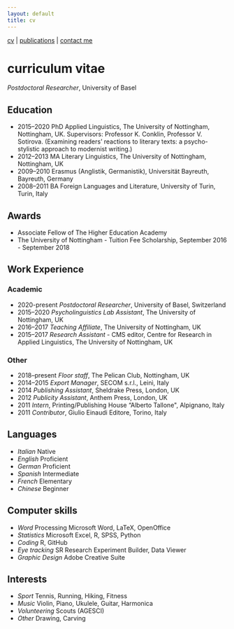 ```yaml
---
layout: default
title: cv
---
```


[cv](cv.md)  |  [publications](publications.md)  |  [contact me](contacts.md)

# curriculum vitae

_Postdoctoral Researcher_, University of Basel

## Education
  - 2015–2020 PhD Applied Linguistics, The University of Nottingham, Nottingham, UK. Supervisors: Professor K. Conklin, Professor V. Sotirova. (Examining readers’ reactions to literary texts: a psycho-stylistic approach to modernist writing.)
  - 2012–2013 MA Literary Linguistics, The University of Nottingham, Nottingham, UK
  - 2009–2010 Erasmus (Anglistik, Germanistik), Universität Bayreuth, Bayreuth, Germany
  - 2008–2011 BA Foreign Languages and Literature, University of Turin, Turin, Italy

## Awards
  - Associate Fellow of The Higher Education Academy
  - The University of Nottingham - Tuition Fee Scholarship, September 2016 - September 2018

## Work Experience

### Academic
  - 2020-present *Postdoctoral Researcher*, University of Basel, Switzerland
  - 2015–2020 *Psycholinguistics Lab Assistant*, The University of Nottingham, UK
  - 2016–2017 *Teaching Affiliate*, The University of Nottingham, UK
  - 2015–2017 *Research Assistant* - CMS editor, Centre for Research in Applied Linguistics, The University of Nottingham, UK

### Other
  - 2018–present *Floor staff*,  The Pelican Club, Nottingham, UK
  - 2014–2015 *Export Manager*, SECOM s.r.l., Leinì, Italy
  - 2014 *Publishing Assistant*, Sheldrake Press, London, UK
  - 2012 *Publicity Assistant*, Anthem Press, London, UK
  - 2011 *Intern*, Printing/Publishing House “Alberto Tallone", Alpignano, Italy
  - 2011 *Contributor*, Giulio Einaudi Editore, Torino, Italy

## Languages
  - *Italian* Native
  - *English* Proficient
  - *German* Proficient
  - *Spanish* Intermediate
  - *French* Elementary
  - *Chinese* Beginner

## Computer skills
  - *Word* Processing Microsoft Word, LaTeX, OpenOffice
  - *Statistics* Microsoft Excel, R, SPSS, Python
  - *Coding* R, GitHub
  - *Eye tracking* SR Research Experiment Builder, Data Viewer
  - *Graphic Design* Adobe Creative Suite

## Interests
  - *Sport* Tennis, Running, Hiking, Fitness
  - *Music* Violin, Piano, Ukulele, Guitar, Harmonica
  - *Volunteering* Scouts (AGESCI)
  - *Other* Drawing, Carving